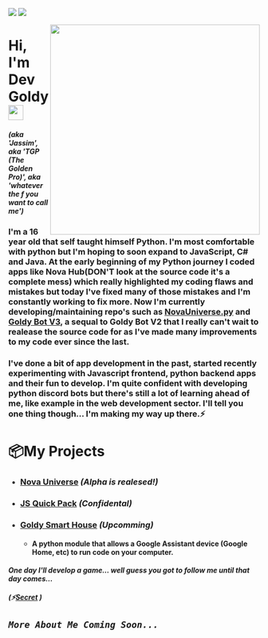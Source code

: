 ![](https://img.shields.io/badge/✦-Python-informational?style=flat&logo=python&logoColor=white&color=ffe600) ![](https://img.shields.io/badge/•-Javascript-informational?style=flat&logo=Javascript&logoColor=white&color=ffe600)

<img align="right" src="https://c.tenor.com/aNHKkEhomm4AAAAC/anime-keyboard.gif" width="420">

# Hi, I'm Dev Goldy <img src="https://raw.githubusercontent.com/MartinHeinz/MartinHeinz/master/wave.gif" width="30px">

#### *(aka 'Jassim', aka 'TGP (The Golden Pro)', aka 'whatever the f you want to call me')*

### I'm a 16 year old that self taught himself Python. I'm most comfortable with python but I'm hoping to soon expand to JavaScript, C# and Java. At the early beginning of my Python journey I coded apps like Nova Hub(DON'T look at the source code it's a complete mess) which really highlighted my coding flaws and mistakes but today I've fixed many of those mistakes and I'm constantly working to fix more. Now I'm currently developing/maintaining repo's such as [NovaUniverse.py](https://github.com/NovaUniverse/NovaUniverse.py) and [Goldy Bot V3](https://github.com/TGP-Projects/Goldy-Bot-V3), a sequal to Goldy Bot V2 that I really can't wait to realease the source code for as I've made many improvements to my code ever since the last.

### I've done a bit of app development in the past, started recently experimenting with Javascript frontend, python backend apps and their fun to develop. I'm quite confident with developing python discord bots but there's still a lot of learning ahead of me, like example in the web development sector. I'll tell you one thing though... I'm making my way up there.⚡

# 📦My Projects

* ### [Nova Universe](https://github.com/NovaUniverse/NovaUniverse.py) *(Alpha is realesed!)*
* ### [JS Quick Pack](https://github.com/JS-Quick-Pack) *(Confidental)*
* ### [Goldy Smart House]() *(Upcomming)*
  * #### A python module that allows a Google Assistant device (Google Home, etc) to run code on your computer.

***One day I'll develop a game... well guess you got to follow me until that day comes...***

##### (⚡[Secret](https://gist.github.com/THEGOLDENPRO/3ba012f94efa04ae7c216e753c882052) )

## *`More About Me Coming Soon...`*
